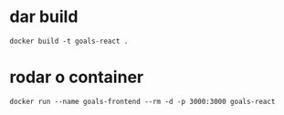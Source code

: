 # dar build 

```docker build -t goals-react .```

# rodar o container 

```docker run --name goals-frontend --rm -d -p 3000:3000 goals-react```